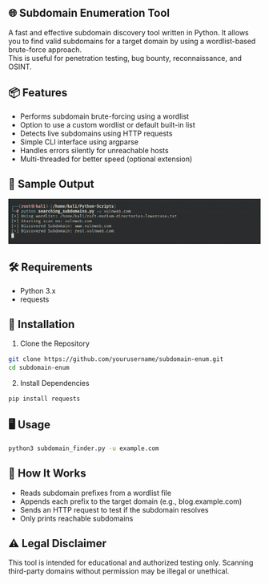 ## 🌐 Subdomain Enumeration Tool

A fast and effective subdomain discovery tool written in Python. It allows you to find valid subdomains for a target domain by using a wordlist-based brute-force approach.  
This is useful for penetration testing, bug bounty, reconnaissance, and OSINT.

## 📦 Features

 - Performs subdomain brute-forcing using a wordlist  
 - Option to use a custom wordlist or default built-in list  
 - Detects live subdomains using HTTP requests  
 - Simple CLI interface using argparse  
 - Handles errors silently for unreachable hosts  
 - Multi-threaded for better speed (optional extension)  

## 🧪 Sample Output

![o/p](images/Screenshot_2025-06-11_00_54_56.png)

## 🛠️ Requirements

 - Python 3.x  
 - requests

## 🔧 Installation

1. Clone the Repository

```bash
git clone https://github.com/yourusername/subdomain-enum.git
cd subdomain-enum
```

2. Install Dependencies

```bash
pip install requests
```

## 🖥️ Usage

```bash
python3 subdomain_finder.py -u example.com
```

## 🧠 How It Works

 - Reads subdomain prefixes from a wordlist file  
 - Appends each prefix to the target domain (e.g., blog.example.com)  
 - Sends an HTTP request to test if the subdomain resolves  
 - Only prints reachable subdomains

## ⚠️ Legal Disclaimer

This tool is intended for educational and authorized testing only. 
Scanning third-party domains without permission may be illegal or unethical.
